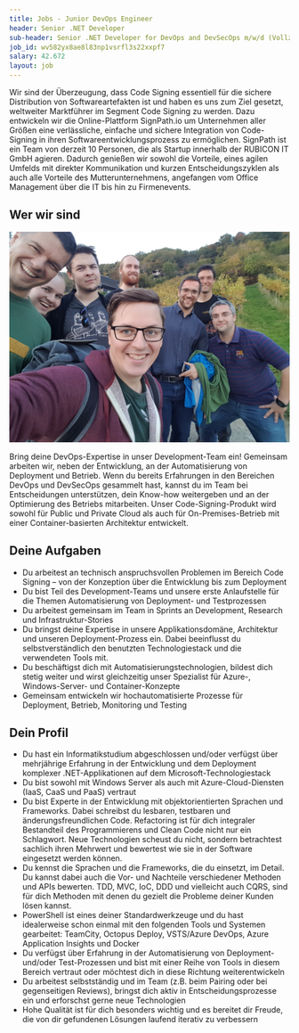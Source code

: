 ```yaml
---
title: Jobs - Junior DevOps Engineer
header: Senior .NET Developer
sub-header: Senior .NET Developer for DevOps and DevSecOps m/w/d (Vollzeit)
job_id: wv582yx8ae8l83np1vsrfl3s22xxpf7
salary: 42.672
layout: job
---
```


Wir sind der Überzeugung, dass Code Signing essentiell für die sichere Distribution von Softwareartefakten ist und haben es uns zum Ziel gesetzt, weltweiter Marktführer im Segment Code Signing zu werden. Dazu entwickeln wir die Online-Plattform SignPath.io um Unternehmen aller Größen eine verlässliche, einfache und sichere Integration von Code-Signing in ihren Softwareentwicklungsprozess zu ermöglichen. SignPath ist ein Team von derzeit 10 Personen, die als Startup innerhalb der RUBICON IT GmbH agieren. Dadurch genießen wir sowohl die Vorteile, eines agilen Umfelds mit direkter Kommunikation und kurzen Entscheidungszyklen als auch alle Vorteile des Mutterunternehmens, angefangen vom Office Management über die IT bis hin zu Firmenevents.
## Wer wir sind

![Team-Foto](/assets/img/jobs/team-photo.jpg)

Bring deine DevOps-Expertise in unser Development-Team ein! Gemeinsam arbeiten wir, neben der Entwicklung, an der Automatisierung von Deployment und Betrieb. Wenn du bereits Erfahrungen in den Bereichen DevOps und DevSecOps gesammelt hast, kannst du im Team bei Entscheidungen unterstützen, dein Know-how weitergeben und an der Optimierung des Betriebs mitarbeiten. Unser Code-Signing-Produkt wird sowohl für Public und Private Cloud als auch für On-Premises-Betrieb mit einer Container-basierten Architektur entwickelt.

## Deine Aufgaben

* Du arbeitest an technisch anspruchsvollen Problemen im Bereich Code Signing – von der Konzeption über die Entwicklung bis zum Deployment
* Du bist Teil des Development-Teams und unsere erste Anlaufstelle für die Themen Automatisierung von Deployment- und Testprozessen
* Du arbeitest gemeinsam im Team in Sprints an Development, Research und Infrastruktur-Stories
* Du bringst deine Expertise in unsere Applikationsdomäne, Architektur und unseren Deployment-Prozess ein. Dabei beeinflusst du selbstverständlich den benutzten Technologiestack und die verwendeten Tools mit.
* Du beschäftigst dich mit Automatisierungstechnologien, bildest dich stetig weiter und wirst gleichzeitig unser Spezialist für Azure-, Windows-Server- und Container-Konzepte
* Gemeinsam entwickeln wir hochautomatisierte Prozesse für Deployment, Betrieb, Monitoring und Testing


## Dein Profil

* Du hast ein Informatikstudium abgeschlossen und/oder verfügst über mehrjährige Erfahrung in der Entwicklung und dem Deployment komplexer .NET-Applikationen auf dem Microsoft-Technologiestack
* Du bist sowohl mit Windows Server als auch mit Azure-Cloud-Diensten (IaaS, CaaS und PaaS) vertraut
* Du bist Experte in der Entwicklung mit objektorientierten Sprachen und Frameworks. Dabei schreibst du lesbaren, testbaren und änderungsfreundlichen Code. Refactoring ist für dich integraler Bestandteil des Programmierens und Clean Code nicht nur ein Schlagwort. Neue Technologien scheust du nicht, sondern betrachtest sachlich ihren Mehrwert und bewertest wie sie in der Software eingesetzt werden können.
* Du kennst die Sprachen und die Frameworks, die du einsetzt, im Detail. Du kannst dabei auch die Vor- und Nachteile verschiedener Methoden und APIs bewerten. TDD, MVC, IoC, DDD und vielleicht auch CQRS, sind für dich Methoden mit denen du gezielt die Probleme deiner Kunden lösen kannst.
* PowerShell ist eines deiner Standardwerkzeuge und du hast idealerweise schon einmal mit den folgenden Tools und Systemen gearbeitet: TeamCity, Octopus Deploy, VSTS/Azure DevOps, Azure Application Insights und Docker
* Du verfügst über Erfahrung in der Automatisierung von Deployment- und/oder Test-Prozessen und bist mit einer Reihe von Tools in diesem Bereich vertraut oder möchtest dich in diese Richtung weiterentwickeln
* Du arbeitest selbstständig und im Team (z.B. beim Pairing oder bei gegenseitigen Reviews), bringst dich aktiv in Entscheidungsprozesse ein und erforschst gerne neue Technologien
* Hohe Qualität ist für dich besonders wichtig und es bereitet dir Freude, die von dir gefundenen Lösungen laufend iterativ zu verbessern